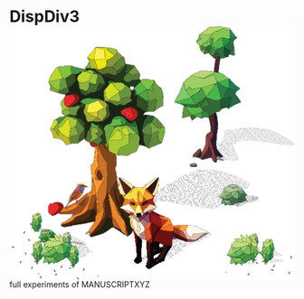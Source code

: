 # DispDiv3 <img src="inst/logo/dispdiv3.png" align="right" width="500" />
full experiments of MANUSCRIPTXYZ
